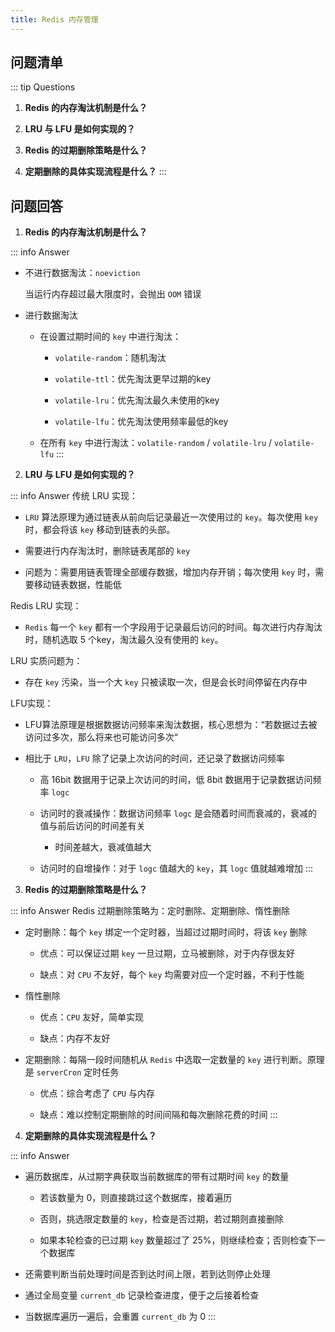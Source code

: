 ```yaml
---
title: Redis 内存管理
---
```


## 问题清单

::: tip Questions
1.   **Redis 的内存淘汰机制是什么？**

2.   **LRU 与 LFU 是如何实现的？**

3.   **Redis 的过期删除策略是什么？**

4.   **定期删除的具体实现流程是什么？**
::: 


## 问题回答

1.   **Redis 的内存淘汰机制是什么？**

::: info Answer
  -   不进行数据淘汰：`noeviction`

      当运行内存超过最大限度时，会抛出 `OOM` 错误

  -   进行数据淘汰

      -   在设置过期时间的 `key` 中进行淘汰：

          -   `volatile-random`：随机淘汰

          -   `volatile-ttl`：优先淘汰更早过期的key

          -   `volatile-lru`：优先淘汰最久未使用的key

          -   `volatile-lfu`：优先淘汰使用频率最低的key

      -   在所有 `key` 中进行淘汰：`volatile-random` / `volatile-lru` / `volatile-lfu`
:::

2.   **LRU 与 LFU 是如何实现的？**

::: info Answer
  传统 LRU 实现：

  -   `LRU` 算法原理为通过链表从前向后记录最近一次使用过的 `key`。每次使用 `key` 时，都会将该 `key` 移动到链表的头部。

  -   需要进行内存淘汰时，删除链表尾部的 `key`

  -   问题为：需要用链表管理全部缓存数据，增加内存开销；每次使用 `key` 时，需要移动链表数据，性能低

  Redis LRU 实现：

  -   `Redis` 每一个 `key` 都有一个字段用于记录最后访问的时间。每次进行内存淘汰时，随机选取 5 个key，淘汰最久没有使用的 `key`。

  LRU 实质问题为：

  -   存在 `key` 污染，当一个大 `key` 只被读取一次，但是会长时间停留在内存中

  LFU实现：

  -   LFU算法原理是根据数据访问频率来淘汰数据，核心思想为：“若数据过去被访问过多次，那么将来也可能访问多次“

  -   相比于 `LRU`，`LFU` 除了记录上次访问的时间，还记录了数据访问频率

      -   高 16bit 数据用于记录上次访问的时间，低 8bit 数据用于记录数据访问频率 `logc`

      -   访问时的衰减操作：数据访问频率 `logc` 是会随着时间而衰减的，衰减的值与前后访问的时间差有关

          -   时间差越大，衰减值越大

      -   访问时的自增操作：对于 `logc` 值越大的 `key`，其 `logc` 值就越难增加
:::

3.   **Redis 的过期删除策略是什么？**

::: info Answer
  Redis 过期删除策略为：定时删除、定期删除、惰性删除

  -   定时删除：每个 `key` 绑定一个定时器，当超过过期时间时，将该 `key` 删除

      -   优点：可以保证过期 `key` 一旦过期，立马被删除，对于内存很友好

      -   缺点：对 `CPU` 不友好，每个 `key` 均需要对应一个定时器，不利于性能

  -   惰性删除

      -   优点：`CPU` 友好，简单实现

      -   缺点：内存不友好

  -   定期删除：每隔一段时间随机从 `Redis` 中选取一定数量的 `key` 进行判断。原理是 `serverCron` 定时任务

      -   优点：综合考虑了 `CPU` 与内存
      
      -   缺点：难以控制定期删除的时间间隔和每次删除花费的时间
:::

4.   **定期删除的具体实现流程是什么？**

::: info Answer

  -   遍历数据库，从过期字典获取当前数据库的带有过期时间 `key` 的数量

      -   若该数量为 0，则直接跳过这个数据库，接着遍历

      -   否则，挑选限定数量的 `key`，检查是否过期，若过期则直接删除

      -   如果本轮检查的已过期 `key` 数量超过了 25%，则继续检查；否则检查下一个数据库

  -   还需要判断当前处理时间是否到达时间上限，若到达则停止处理

  -   通过全局变量 `current_db` 记录检查进度，便于之后接着检查

  -   当数据库遍历一遍后，会重置 `current_db` 为 0
:::